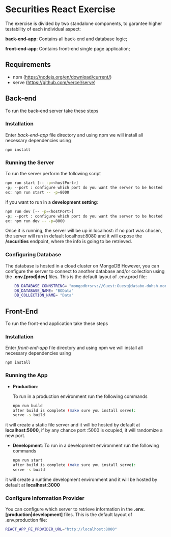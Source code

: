 # Securities React Exercise
  The exercise is divided by two standalone components, to garantee higher testability of each individual aspect:

  **back-end-app**: Contains all back-end and database logic;
  
  **front-end-app**: Contains front-end single page application;

## Requirements
  - npm (https://nodejs.org/en/download/current/)
  - serve (https://github.com/vercel/serve)
  
## Back-end 
To run the back-end server take these steps

### Installation
Enter *back-end-app* file directory and using npm we will install all necessary dependencies using 
```
npm install 
```
### Running the Server 
To run the server perform the following script
```bash
npm run start [-- -p=<hostPort>]
-p; --port : configure which port do you want the server to be hosted
ex: npm run start -- -p=8000
```
if you want to run in a **development setting**:
```bash
npm run dev [-- -p=<hostPort>]
-p; --port : configure which port do you want the server to be hosted
ex: npm run dev -- -p=8000
```
Once it is running, the server will be up in localhost:<hostPort>
if no port was chosen, the server will run in default localhost:8080  and it will expose the **/securities** endpoint, where the info is going to be retrieved.


  
 ### Configuring Database
 
 The database is hosted in a cloud cluster on MongoDB
 However, you can configure the server to connect to another database and/or collection using the **.env.[prod|dev]** files.
This is the default layout of .env.prod file:
```bash
    DB_DATABASE_CONNSTRING= "mongodb+srv://Guest:Guest@databo-duhsh.mongodb.net/test?retryWrites=true&w=majority"
    DB_DATABASE_NAME= "BOData"
    DB_COLLECTION_NAME= "Data"
```

## Front-End
To run the front-end application take these steps

### Installation
Enter *front-end-app* file directory and using npm we will install all necessary dependencies using 
```
npm install 
```
### Running the App
- **Production**:

	To run in a production environment run the following commands
	```bash
	npm run build
	after build is complete (make sure you install serve):
	serve -s build
	```
it will create a static file server and it will be hosted by default at **localhost:5000**, if by any chance port :5000 is ocupied, it will randomize a new port.

- **Development**:
	To run in a development environment run the following commands

	```bash
	npm run start
	after build is complete (make sure you install serve):
	serve -s build
	```
it will create a runtime development environment and it will be hosted by default at **localhost:3000**
### Configure Information Provider

 You can configure which server to retrieve information in the **.env.[production|development]** files.
This is the default layout of .env.production file:
```bash
REACT_APP_FE_PROVIDER_URL="http://localhost:8000"
```

  
  
   
  
